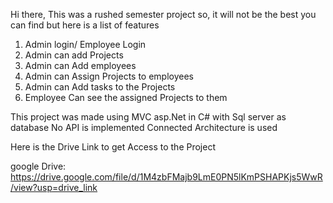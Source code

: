 Hi there, This was a rushed semester project so, it will not be the best you can find but here is a list of features 

1. Admin login/ Employee Login
2. Admin can add Projects
3. Admin can Add employees
4. Admin can Assign Projects to employees
5. Admin can Add tasks to the Projects
6. Employee Can see the assigned Projects to them

This project was made using MVC asp.Net in C# with Sql server as database
No API is implemented
Connected Architecture is used

Here is the Drive Link to get Access to the Project

google Drive: https://drive.google.com/file/d/1M4zbFMajb9LmE0PN5lKmPSHAPKjs5WwR/view?usp=drive_link

